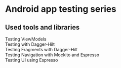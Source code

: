# Android app testing series

## Used tools and libraries

Testing ViewModels  
Testing with Dagger-Hilt  
Testing Fragments with Dagger-Hilt  
Testing Navigation with Mockito and Espresso  
Testing UI using Espresso  

